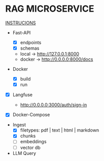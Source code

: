 # RAG MICROSERVICE

[INSTRUCIONS](./GenAI_TakeHome_Test_2.md)

+ Fast-API
    + [x] endpoints
    + [x] schemas
    + local  -> http://127.0.0.1:8000
    + docker -> http://0.0.0.0:8000/docs

+ Docker
    + [x] build
    + [x] run

+ [x] Langfuse
    + http://0.0.0.0:3000/auth/sign-in

+ [x] Docker-Compose

+ Ingest
    + [x] filetypes: pdf | text | html | markdown
    + [x] chunks
    + [ ] embeddings
    + [ ] vector db

+ LLM Query


<!-- EOF -->
